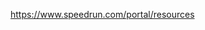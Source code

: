 <!--resources-->
<!--Links to the speedrun.com resources page-->
https://www.speedrun.com/portal/resources
